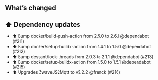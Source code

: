 ## What’s changed

## ⬆️ Dependency updates

- ⬆️ Bump docker/build-push-action from 2.5.0 to 2.6.1 @dependabot (#211)
- ⬆️ Bump docker/setup-buildx-action from 1.4.1 to 1.5.0 @dependabot (#212)
- ⬆️ Bump dessant/lock-threads from 2.0.3 to 2.1.1 @dependabot (#213)
- ⬆️ Bump docker/setup-buildx-action from 1.5.0 to 1.5.1 @dependabot (#215)
- ⬆️ Upgrades ZwaveJS2Mqtt to v5.2.2 @frenck (#216)
